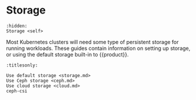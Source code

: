 # Storage

```{toctree}
:hidden:
Storage <self>
```

Most Kubernetes clusters will need some type of persistent storage for running
workloads. These guides contain information on setting up storage, or using the
default storage built-in to {{product}}.

```{toctree}
:titlesonly:

Use default storage <storage.md>
Use Ceph storage <ceph.md>
Use cloud storage <cloud.md>
ceph-csi
```
